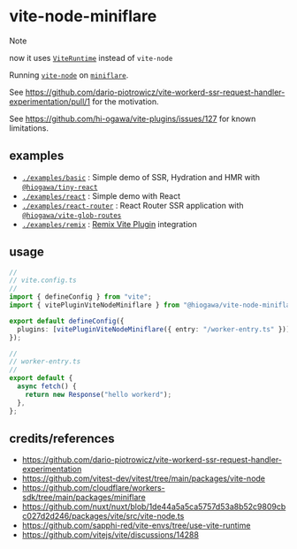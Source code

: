 # vite-node-miniflare

> [!note]
> now it uses [`ViteRuntime`](https://github.com/vitejs/vite/discussions/15774) instead of `vite-node`

Running [`vite-node`](https://github.com/vitest-dev/vitest/tree/main/packages/vite-node) on [`miniflare`](https://github.com/cloudflare/workers-sdk/tree/main/packages/miniflare).

See https://github.com/dario-piotrowicz/vite-workerd-ssr-request-handler-experimentation/pull/1 for the motivation.

See https://github.com/hi-ogawa/vite-plugins/issues/127 for known limitations.

## examples

- [`./examples/basic`](./examples/basic) : Simple demo of SSR, Hydration and HMR with [`@hiogawa/tiny-react`](https://github.com/hi-ogawa/js-utils/tree/main/packages/tiny-react)
- [`./examples/react`](./examples/react) : Simple demo with React
- [`./examples/react-router`](./examples/react-router) : React Router SSR application with [`@hiogawa/vite-glob-routes`](https://github.com/hi-ogawa/vite-plugins)
- [`./examples/remix`](./examples/remix) : [Remix Vite Plugin](https://remix.run/docs/en/main/future/vite) integration

## usage

```ts
//
// vite.config.ts
//
import { defineConfig } from "vite";
import { vitePluginViteNodeMiniflare } from "@hiogawa/vite-node-miniflare";

export default defineConfig({
  plugins: [vitePluginViteNodeMiniflare({ entry: "/worker-entry.ts" })],
});

//
// worker-entry.ts
//
export default {
  async fetch() {
    return new Response("hello workerd");
  },
};
```

## credits/references

- https://github.com/dario-piotrowicz/vite-workerd-ssr-request-handler-experimentation
- https://github.com/vitest-dev/vitest/tree/main/packages/vite-node
- https://github.com/cloudflare/workers-sdk/tree/main/packages/miniflare
- https://github.com/nuxt/nuxt/blob/1de44a5a5ca5757d53a8b52c9809cbc027d2d246/packages/vite/src/vite-node.ts
- https://github.com/sapphi-red/vite-envs/tree/use-vite-runtime
- https://github.com/vitejs/vite/discussions/14288
